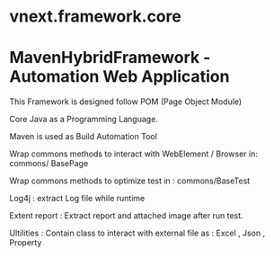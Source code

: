 # vnext.framework.core
# MavenHybridFramework - Automation Web Application

This Framework is designed follow POM (Page Object Module)

Core Java as a Programming Language.

Maven is used as Build Automation Tool 

Wrap commons methods to interact with WebElement / Browser in:  commons/ BasePage

Wrap commons methods to optimize test in : commons/BaseTest

Log4j : extract Log file while runtime

Extent report : Extract report and attached image after run test.

Ultilities : Contain class to interact with external file as : Excel , Json , Property

